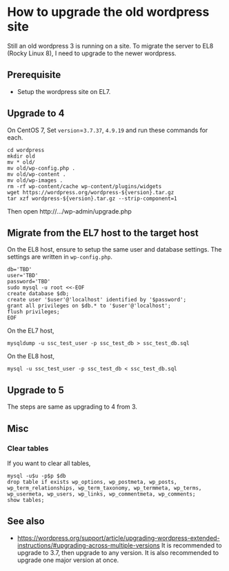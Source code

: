 # How to upgrade the old wordpress site

Still an old wordpress 3 is running on a site.
To migrate the server to EL8 (Rocky Linux 8), I need to upgrade to the newer wordpress.

## Prerequisite

- Setup the wordpress site on EL7.

## Upgrade to 4

On CentOS 7,
Set `version`=`3.7.37`, `4.9.19` and run these commands for each.

```
cd wordpress
mkdir old
mv * old/
mv old/wp-config.php .
mv old/wp-content .
mv old/wp-images .
rm -rf wp-content/cache wp-content/plugins/widgets
wget https://wordpress.org/wordpress-${version}.tar.gz
tar xzf wordpress-${version}.tar.gz --strip-component=1
```
Then open http://.../wp-admin/upgrade.php

## Migrate from the EL7 host to the target host

On the EL8 host,
ensure to setup the same user and database settings.
The settings are written in `wp-config.php`.
```
db='TBD'
user='TBD'
password='TBD'
sudo mysql -u root <<-EOF
create database $db;
create user '$user'@'localhost' identified by '$password';
grant all privileges on $db.* to '$user'@'localhost';
flush privileges;
EOF
```

On the EL7 host,
```
mysqldump -u ssc_test_user -p ssc_test_db > ssc_test_db.sql
```

On the EL8 host,
```
mysql -u ssc_test_user -p ssc_test_db < ssc_test_db.sql
```

## Upgrade to 5
The steps are same as upgrading to 4 from 3.

## Misc

### Clear tables
If you want to clear all tables,

```
mysql -u$u -p$p $db
drop table if exists wp_options, wp_postmeta, wp_posts, wp_term_relationships, wp_term_taxonomy, wp_termmeta, wp_terms, wp_usermeta, wp_users, wp_links, wp_commentmeta, wp_comments;
show tables;
```

## See also
- https://wordpress.org/support/article/upgrading-wordpress-extended-instructions/#upgrading-across-multiple-versions
  It is recommended to upgrade to 3.7, then upgrade to any version.
  It is also recommended to upgrade one major version at once.

